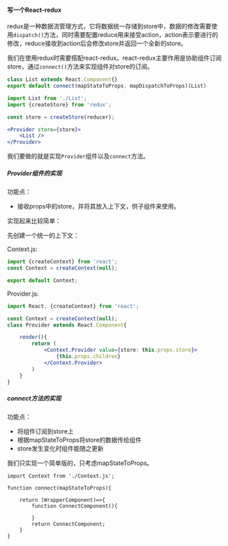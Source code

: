 #### 写一个React-redux

redux是一种数据流管理方式，它将数据统一存储到store中，数据的修改需要使用`dispatch()`方法，同时需要配置reduce用来接受action，action表示要进行的修改，reduce接收到action后会修改store并返回一个全新的store。

我们在使用redux时需要搭配react-redux。react-redux主要作用是协助组件订阅store，通过`connect()`方法来实现组件对store的订阅。

```jsx
class List extends React.Component{}
export default connect(mapStateToProps, mapDispatchToProps)(List)

import List from './List';
import {createStore} from 'redux';

const store = createStore(reducer);

<Provider store={store}>
	<List />
</Provider>
```

我们要做的就是实现`Provider`组件以及`connect`方法。

##### Provider组件的实现

功能点：

* 接收props中的store，并将其放入上下文，供子组件来使用。

实现起来比较简单：

先创建一个统一的上下文：

Context.js:

```jsx
import {createContext} from 'react';
const Context = createContext(null);

export default Context;
```



Provider.js:

```jsx
import React, {createContext} from 'react';

const Context = createContext(null);
class Provider extends React.Component{

	render(){
		return (
			<Context.Provider value={store: this.props.store}>
				{this.props.children}
			</Context.Provider>
		)
	}
}
```



##### connect方法的实现

功能点：

* 将组件订阅到store上
* 根据mapStateToProps将store的数据传给组件
* store发生变化时组件能随之更新

我们只实现一个简单版的，只考虑mapStateToProps。

```
import Context from './Context.js';

function connect(mapStateToProps){

	return (WrapperComponent)=>{
		function ConnectComponent(){
		
		}
		return ConnectComponent;
	}
}
```

